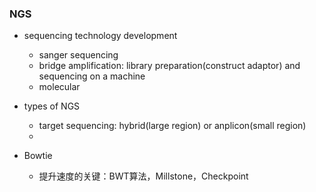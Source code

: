 ### NGS
- sequencing technology development
  - sanger sequencing
  - bridge amplification: library preparation(construct adaptor) and sequencing on a machine 
  - molecular

- types of NGS
  - target sequencing: hybrid(large region) or anplicon(small region)
  - 

- Bowtie
  - 提升速度的关键：BWT算法，Millstone，Checkpoint
